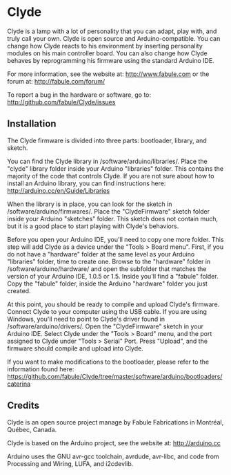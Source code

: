 ﻿Clyde
======
Clyde is a lamp with a lot of personality that you can adapt, play with, and truly call your own. Clyde is open source and Arduino-compatible.  You can change how Clyde reacts to his environment by inserting personality modules on his main controller board. You can also change how Clyde behaves by reprogramming his firmware using the standard Arduino IDE.

For more information, see the website at: http://www.fabule.com or the forum at: http://fabule.com/forum/

To report a bug in the hardware or software, go to:
http://github.com/fabule/Clyde/issues

Installation
------------

The Clyde firmware is divided into three parts: bootloader, library, and sketch.

You can find the Clyde library in /software/arduino/libraries/. Place the "clyde" library folder inside your Arduino "libraries" folder. This contains the majority of the code that controls Clyde. If you are not sure about how to install an Arduino library, you can find instructions here: http://arduino.cc/en/Guide/Libraries

When the library is in place, you can look for the sketch in /software/arduino/firmwares/. Place the "ClydeFirmware" sketch folder inside your Arduino "sketches" folder. This sketch does not contain much, but it is a good place to start playing with Clyde's behaviors.

Before you open your Arduino IDE, you'll need to copy one more folder. This step will add Clyde as a device under the "Tools > Board menu". First, if you do not have a "hardware" folder at the same level as your Arduino "libraries" folder, time to create one. Browse to the "hardware" folder in /software/arduino/hardware/ and open the subfolder that matches the version of your Arduino IDE, 1.0.5 or 1.5. Inside you'll find a "fabule" folder. Copy the "fabule" folder, inside the Arduino "hardware" folder you just created.

At this point, you should be ready to compile and upload Clyde's firmware. Connect Clyde to your computer using the USB cable. If you are using Windows, you'll need to point to Clyde's driver found in /software/arduino/drivers/. Open the "ClydeFirmware" sketch in your Arduino IDE. Select Clyde under the "Tools > Board" menu, and the port assigned to Clyde under "Tools > Serial" Port. Press "Upload", and the firmware should compile and upload into Clyde.

If you want to make modifications to the bootloader, please refer to the information found here: https://github.com/fabule/Clyde/tree/master/software/arduino/bootloaders/caterina

Credits
-------
Clyde is an open source project manage by Fabule Fabrications in Montréal, Québec, Canada.

Clyde is based on the Arduino project, see the website at: http://arduino.cc

Arduino uses the GNU avr-gcc toolchain, avrdude, avr-libc, and code from
Processing and Wiring, LUFA, and i2cdevlib.